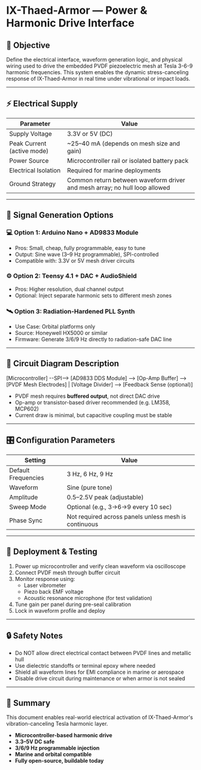 # IX-Thaed-Armor — Power & Harmonic Drive Interface

## 🧠 Objective

Define the electrical interface, waveform generation logic, and physical wiring used to drive the embedded PVDF piezoelectric mesh at Tesla 3-6-9 harmonic frequencies. This system enables the dynamic stress-canceling response of IX-Thaed-Armor in real time under vibrational or impact loads.

---

## ⚡ Electrical Supply

| Parameter | Value |
|----------|--------|
| Supply Voltage | 3.3V or 5V (DC) |
| Peak Current (active mode) | ~25–40 mA (depends on mesh size and gain) |
| Power Source | Microcontroller rail or isolated battery pack |
| Electrical Isolation | Required for marine deployments |
| Ground Strategy | Common return between waveform driver and mesh array; no hull loop allowed |

---

## 🔄 Signal Generation Options

### 💻 Option 1: Arduino Nano + AD9833 Module
- Pros: Small, cheap, fully programmable, easy to tune
- Output: Sine wave (3–9 Hz programmable), SPI-controlled
- Compatible with: 3.3V or 5V mesh driver circuits

### ⚙️ Option 2: Teensy 4.1 + DAC + AudioShield
- Pros: Higher resolution, dual channel output
- Optional: Inject separate harmonic sets to different mesh zones

### 🛰️ Option 3: Radiation-Hardened PLL Synth
- Use Case: Orbital platforms only
- Source: Honeywell HX5000 or similar  
- Firmware: Generate 3/6/9 Hz directly to radiation-safe DAC line

---

## 📐 Circuit Diagram Description

[Microcontroller] --SPI--> [AD9833 DDS Module] --> [Op-Amp Buffer] --> [PVDF Mesh Electrodes]
|
[Voltage Divider] --> [Feedback Sense (optional)]


- PVDF mesh requires **buffered output**, not direct DAC drive
- Op-amp or transistor-based driver recommended (e.g. LM358, MCP602)
- Current draw is minimal, but capacitive coupling must be stable

---

## 🎛️ Configuration Parameters

| Setting | Value |
|---------|--------|
| Default Frequencies | 3 Hz, 6 Hz, 9 Hz |
| Waveform | Sine (pure tone) |
| Amplitude | 0.5–2.5V peak (adjustable) |
| Sweep Mode | Optional (e.g., 3→6→9 every 10 sec) |
| Phase Sync | Not required across panels unless mesh is continuous |

---

## 🧪 Deployment & Testing

1. Power up microcontroller and verify clean waveform via oscilloscope
2. Connect PVDF mesh through buffer circuit
3. Monitor response using:
   - Laser vibrometer
   - Piezo back EMF voltage
   - Acoustic resonance microphone (for test validation)
4. Tune gain per panel during pre-seal calibration
5. Lock in waveform profile and deploy

---

## 🔒 Safety Notes

- Do NOT allow direct electrical contact between PVDF lines and metallic hull
- Use dielectric standoffs or terminal epoxy where needed
- Shield all waveform lines for EMI compliance in marine or aerospace
- Disable drive circuit during maintenance or when armor is not sealed

---

## 📎 Summary

This document enables real-world electrical activation of IX-Thaed-Armor's vibration-canceling Tesla harmonic layer.

- **Microcontroller-based harmonic drive**
- **3.3–5V DC safe**
- **3/6/9 Hz programmable injection**
- **Marine and orbital compatible**
- **Fully open-source, buildable today**

